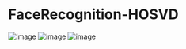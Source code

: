 # FaceRecognition-HOSVD      

![image](https://github.com/user-attachments/assets/31aea976-dc96-4e35-bc41-f4c4cd355b4a)
![image](https://github.com/user-attachments/assets/a46a7dbb-2470-4652-9c5d-39b7526371d8)
![image](https://github.com/user-attachments/assets/eaf30df9-8f9e-47dc-925c-ee24c3fc0bed)


